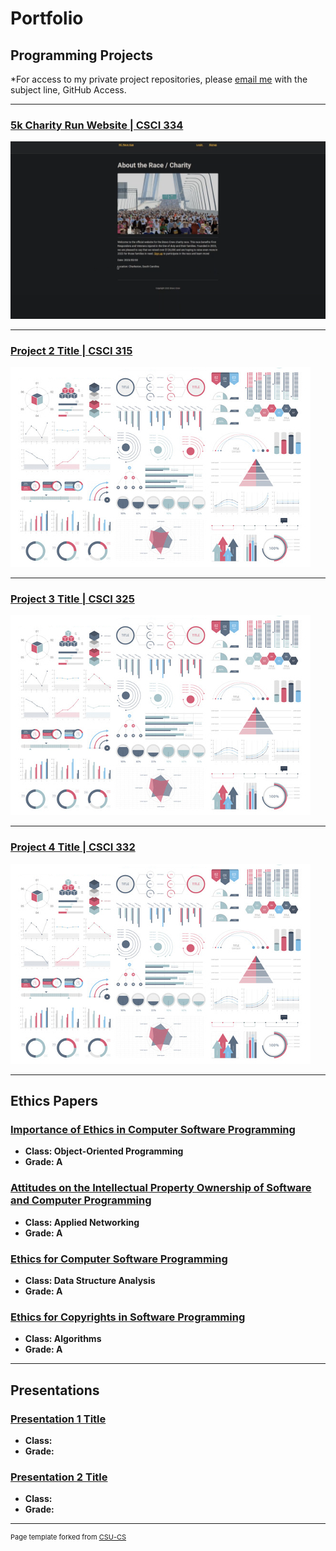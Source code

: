 Portfolio
=========

Programming Projects
--------------------

*For access to my private project repositories, please [email me](mailto:mwessels@csustudent.net?subject=GitHub%20Access) with the subject line, GitHub Access.

---
### [5k Charity Run Website | CSCI 334](funrun_project.md)

![funrun front page](images/funrun_fig1.png)

---
### [Project 2 Title | CSCI 315](project1)

![Project 2 Thumbnail Name](images/dummy_thumbnail.jpg)

---
### [Project 3 Title | CSCI 325](project1)

![Project 3 Thumbnail Name](images/dummy_thumbnail.jpg)

---
### [Project 4 Title | CSCI 332](project1)

![Project 4 Thumbnail Name](images/dummy_thumbnail.jpg)

---

Ethics Papers
-------------

### [Importance of Ethics in Computer Software Programming](pdf/Mack_Ethics_Importance.pdf)

-   **Class: Object-Oriented Programming**  
-   **Grade: A**

### [Attitudes on the Intellectual Property Ownership of Software and Computer Programming](/pdf/Mack_Intellectual_Property.pdf)

-   **Class: Applied Networking** 
-   **Grade: A**

### [Ethics for Computer Software Programming](/pdf/Mack_Ethics_Software.pdf)

-   **Class: Data Structure Analysis** 
-   **Grade: A**

### [Ethics for Copyrights in Software Programming](/pdf/Mack_Ethics_Copyrights.pdf)

-   **Class: Algorithms** 
-   **Grade: A**

---

Presentations
-------------

### [Presentation 1 Title](/pdf/sample_presentation.pdf)

- **Class:** 
- **Grade:**


### [Presentation 2 Title](https://www.youtube.com/watch?v=TI5XosF6UNU)

- **Class:** 
- **Grade:**

---

<p style="font-size:11px">Page template forked from <a href="https://github.com/csu-cs/csci-portfolio">CSU-CS</a></p>
<!-- Remove above link if you don't want to attributive -->
